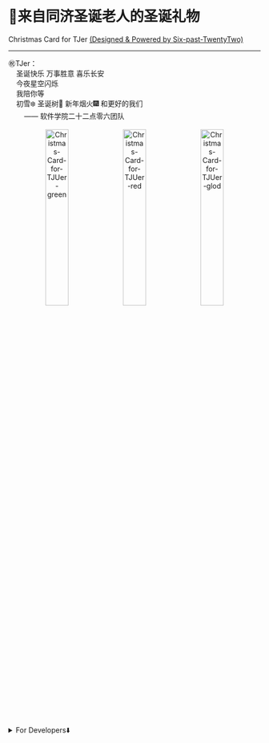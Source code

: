 



# 🎄来自同济圣诞老人的圣诞礼物

Christmas Card for TJer <u>(Designed &amp; Powered by Six-past-TwentyTwo)</u>

-----

<div align="left" display="inline-block">
㊗️TJer：<br/>
&nbsp;&nbsp;&nbsp;&nbsp;圣诞快乐 万事胜意 喜乐长安<br/>
&nbsp;&nbsp;&nbsp;&nbsp;今夜星空闪烁<br/>
&nbsp;&nbsp;&nbsp;&nbsp;我陪你等<br/>
&nbsp;&nbsp;&nbsp;&nbsp;初雪❄️ 圣诞树🎄 新年烟火🎆 和更好的我们<br/>
&nbsp;&nbsp;&nbsp;&nbsp;&nbsp;&nbsp;&nbsp;&nbsp;—— 软件学院二十二点零六团队
</div>
<br/>

<div align="center">
  <img src="christmas-card/Christmas-Card-for-TJUer-green.PNG" alt="Christmas-Card-for-TJUer-green" width="30%;" />
  <img src="christmas-card/Christmas-Card-for-TJUer-public.PNG" alt="Christmas-Card-for-TJUer-red" width="30%;" />
  <img src="christmas-card/Christmas-Card-for-TJUer-glod.PNG" alt="Christmas-Card-for-TJUer-glod" width="30%;" />
</div>
<br/>

<details>
	<summary>For Developers⬇️</summary>

## 写在前面

这个小礼物本想作为我的个人小程序[二十二点零六](https://github.com/doubleZ0108/Six-past-TwentyTwo)在2020年圣诞节送给同济的特殊礼物，在原本的计划中首先通过小程序数据库中已验证邮箱的用户的学号，并结合用户昵称和头像定制贺卡，最后通过系列爬虫和邮箱服务群发邮件，但由于个人开发者的种种限制加上系列问题，导致用代码群发过多邮件之后被锁死，美好的幻想和很长时间的准备都觉得很不甘心

还记得2020.12.24那天晚上，原本在图书馆复习辅修的期末考核，突然想对团队的小一个月有个交代，兴头上做了一张通用的祝福贺卡放在手机上，从南北楼到图书馆一楼到顶楼，每个地方都通过Airdrop尽可能多的送给更多TJer美好的圣诞祝福，当然还有很多有趣的小插曲...

项目的核心代码都是软院19级学妹[Rounds-Chen](https://github.com/Rounds-Chen)完成的，她也是二十二点零六的忠实粉丝，在我发布招募令之后不顾个人得失毅然相信我并加入我，也希望以此仓库作为她大学生活中一段难忘的回忆🎄🎅🏻🎁

## 主要功能

- [x] 输入头像和昵称，生成圣诞专属贺卡
- [x] 使用selenium 通过浏览器自动化登陆163邮箱获取已注册用户的学号信息
- [x] 发送圣诞贺卡至已用户邮箱

## 如何使用

1. 生成圣诞贺卡

   ```shell
   > cd src
   # gen_card.py中ln70 ava_path和ln73 text修改为头像路径和昵称
   
   > python gen_card.py
   ```

2. 登陆163邮箱

   ```shell
   > cd src
   # login_163.py中ln17输入邮箱密码
   
   > python login_163.py
   ```

3. 发送邮件

   ```shell
   > cd src
   # post_email.py中ln57输入邮箱授权码;ln64输入待发送贺卡路径;ln65输入收件人邮箱
   
   > python post_email.py
   ```

## TODOs

- [ ] 解决使用163邮箱自动批量发送邮件失败
- [ ] 使用`requests`库和`cookie`登陆163邮箱而非浏览器自动化

## 目录结构
```
.
├── README.md
├── christmas-card
│   ├── Christmas-Card-for-TJUer-glod.PNG
│   ├── Christmas-Card-for-TJUer-green.PNG
│   ├── Christmas-Card-for-TJUer-public.PNG
│   └── Christmas-Card-for-TJUer-red.PNG
├── resource
│   ├── ava.jpg
│   ├── card.png
│   ├── lvse.png
│   └── 仓耳小丸子.ttf
└── src
    ├── gen_card.py
    ├── login_163.py
    └── post_email.py
```

</details>

<br/>
